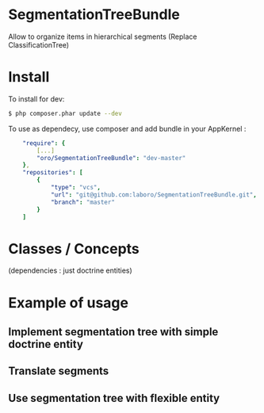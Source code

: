 SegmentationTreeBundle
======================

Allow to organize items in hierarchical segments  (Replace ClassificationTree)

Install
=======

To install for dev:

```bash
$ php composer.phar update --dev
```

To use as dependecy, use composer and add bundle in your AppKernel :

```yaml
    "require": {
        [...]
        "oro/SegmentationTreeBundle": "dev-master"
    },
    "repositories": [
        {
            "type": "vcs",
            "url": "git@github.com:laboro/SegmentationTreeBundle.git",
            "branch": "master"
        }
    ]
```


Classes / Concepts
==================

(dependencies : just doctrine entities)



Example of usage
================


Implement segmentation tree with simple doctrine entity
-------------------------------------------------------


Translate segments
------------------


Use segmentation tree with flexible entity
------------------------------------------

